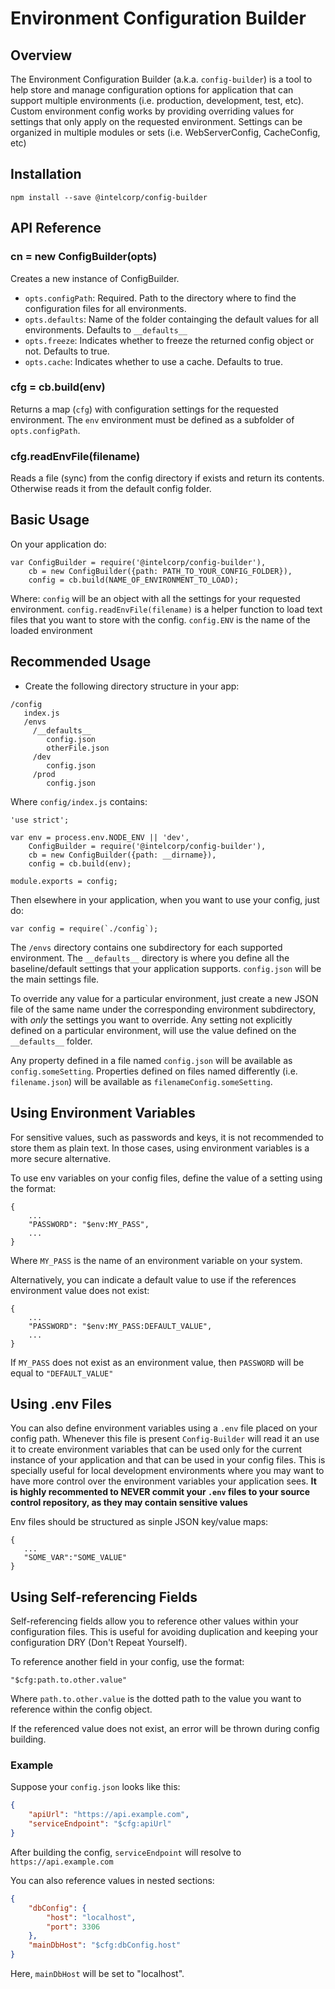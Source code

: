 # Environment Configuration Builder


## Overview
The Environment Configuration Builder (a.k.a. `config-builder`) is a tool to help store and manage configuration options for application that can support multiple environments (i.e. production, development, test, etc).
Custom environment config works by providing overriding values for settings that only apply on the requested environment.
Settings can be organized in multiple modules or sets (i.e. WebServerConfig, CacheConfig, etc)


## Installation
```
npm install --save @intelcorp/config-builder
```

## API Reference
### cn = new ConfigBuilder(opts)
Creates a new instance of ConfigBuilder.

* `opts.configPath`: Required. Path to the directory where to find the configuration files for all environments.
* `opts.defaults`: Name of the folder containging the default values for all environments. Defaults to `__defaults__`
* `opts.freeze`: Indicates whether to freeze the returned config object or not. Defaults to true.
* `opts.cache`: Indicates whether to use a cache. Defaults to true.

### cfg = cb.build(env)
Returns a map (`cfg`) with configuration settings for the requested environment. The `env` environment must be defined as a subfolder of `opts.configPath`. 

### cfg.readEnvFile(filename)
Reads a file (sync) from the config directory if exists and return its contents. Otherwise reads it from the default config folder.


## Basic Usage
On your application do:
```
var ConfigBuilder = require('@intelcorp/config-builder'),
    cb = new ConfigBuilder({path: PATH_TO_YOUR_CONFIG_FOLDER}),
    config = cb.build(NAME_OF_ENVIRONMENT_TO_LOAD);
```
Where:
`config` will be an object with all the settings for your requested environment.
`config.readEnvFile(filename)` is a helper function to load text files that you want to store with the config.
`config.ENV` is the name of the loaded environment


## Recommended Usage
* Create the following directory structure in your app:
```
/config
   index.js
   /envs
     /__defaults__
        config.json
        otherFile.json
     /dev
        config.json
     /prod
        config.json
```

Where `config/index.js` contains:
```
'use strict';

var env = process.env.NODE_ENV || 'dev',
    ConfigBuilder = require('@intelcorp/config-builder'),
    cb = new ConfigBuilder({path: __dirname}),
    config = cb.build(env);

module.exports = config;
```

Then elsewhere in your application, when you want to use your config, just do:
```
var config = require(`./config`);
```

The `/envs` directory contains one subdirectory for each supported environment.
The `__defaults__` directory is where you define all the baseline/default settings that your application supports. `config.json` will be the main settings file. 

To override any value for a particular environment, just create a new JSON file of the same name under the corresponding environment subdirectory, with *only* the settings you want to override. Any setting not explicitly defined on a particular environment, will use the value defined on the `__defaults__` folder.

Any property defined in a file named `config.json` will be available as `config.someSetting`. Properties defined on files named differently (i.e. `filename.json`) will be available as `filenameConfig.someSetting`.


## Using Environment Variables
For sensitive values, such as passwords and keys, it is not recommended to store them as plain text. In those cases, using environment variables is a more secure alternative.

To use env variables on your config files, define the value of a setting using the format:
```
{
	...
	"PASSWORD": "$env:MY_PASS",
	...
}
```
Where `MY_PASS` is the name of an environment variable on your system.

Alternatively, you can indicate a default value to use if the references environment value does not exist:
```
{
	...
	"PASSWORD": "$env:MY_PASS:DEFAULT_VALUE",
	...
}
```
If `MY_PASS` does not exist as an environment value, then `PASSWORD` will be equal to `"DEFAULT_VALUE"`


## Using .env Files
You can also define environment variables using a `.env` file placed on your config path. Whenever this file is present `Config-Builder` will read it an use it to create environment variables that can be used only for the current instance of your application and that can be used in your config files. 
This is specially useful for local development environments where you may want to have more control over the environment variables your application sees.
**It is highly recommented to NEVER commit your `.env` files to your source control repository, as they may contain sensitive values**

Env files should be structured as sinple JSON key/value maps:
```
{
   ...
   "SOME_VAR":"SOME_VALUE"
}
```

## Using Self-referencing Fields
Self-referencing fields allow you to reference other values within your configuration files. This is useful for avoiding duplication and keeping your configuration DRY (Don't Repeat Yourself).

To reference another field in your config, use the format:
```
"$cfg:path.to.other.value"
```
Where `path.to.other.value` is the dotted path to the value you want to reference within the config object.

If the referenced value does not exist, an error will be thrown during config building.

### Example

Suppose your `config.json` looks like this:
```json
{
    "apiUrl": "https://api.example.com",
    "serviceEndpoint": "$cfg:apiUrl"
}
```
After building the config, `serviceEndpoint` will resolve to `https://api.example.com`

You can also reference values in nested sections:
```json
{
    "dbConfig": {
        "host": "localhost",
        "port": 3306
    },
    "mainDbHost": "$cfg:dbConfig.host"
}
```
Here, `mainDbHost` will be set to "localhost".




